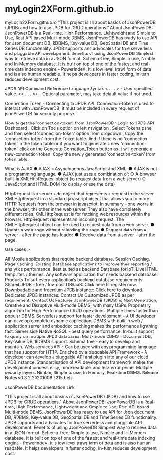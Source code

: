 # myLogin2XForm.github.io


myLogin2XForm.github.io
"This project is all about basics of JsonPowerDB (JPDB) and how to use JPDB for CRUD operations." About JsonPowerDB: JsonPowerDB is a Real-time, High Performance, Lightweight and Simple to Use, Rest API based Multi-mode DBMS. JsonPowerDB has ready to use API for Json document DB, RDBMS, Key-value DB, GeoSpatial DB and Time Series DB functionality. JPDB supports and advocates for true serverless and pluggable API development. Benefits of using JsonPowerDB Simplest way to retrieve data in a JSON format. Schema-free, Simple to use, Nimble and In-Memory database. It is built on top of one of the fastest and real-time data indexing engine - PowerIndeX. It is low level (raw) form of data and is also human readable. It helps developers in faster coding, in-turn reduces development cost.

JPDB API Command Reference Language Syntax < . . . > - User specified value. << . . . >> - Optional parameter, may take default value if not used.

Connection Token - Connecting to JPDB API.
Connection-token is used to interact with JsonPowerDB, it must be included in every request of jsonPowerDB for security purpose.

How to get the 'connection-token' from JsonPowerDB :
Login to JPDB API Dashboard . Click on Tools option on left navigation . Select Tokens panel and then select 'connection-token' option from dropdown , Copy the 'connection-token' from the Token table. And if there is no 'connection-token' in the token table or if you want to generate a new 'connection-token', click on the Generate Connetion_Token button as It will generate a new-connection token. Copy the newly generated 'connection-token' from token table.

What is AJAX 
● AJAX = Asynchronous JavaScript And XML. 
● AJAX is not a programming language. 
● AJAX just uses a combination of: ○ A browser built-in XMLHttpRequest object (to request data from a web server) ○ JavaScript and HTML DOM (to display or use the data)

HttpRequest is a server side object that represents a request to the server. XMLHttpRequest in a standard javascript object that allows you to make HTTP Requests from the browser in javascript. In summary - one works in the browser, the other in the web server. They also have completely different roles. XMLHttpRequest is for fetching web resources within the browser. HttpRequest represents an incoming request. The XMLHttpRequest object can be used to request data from a web server. ● Update a web page without reloading the page ● Request data from a server - after the page has loaded ● Receive data from a server - after the page.

Use cases :-

All Mobile applications that require backend database. Session Caching. Page Caching. Existing Database applications to improve their reporting / analytics performance. Best suited as backend Database for IoT. Live HTML templates / themes. Any software application that needs backend database. Products To suit every application’s backend database requirements. Shared JPDB - free / low cost DBSaaS: Click here to register now. Downloadable and freemium JPDB instance: Click here to download. Dedicated JPDB instances: Contact Us Customized JPDB as per requirement: Contact Us Features JsonPowerDB (JPDB) is Next Generation, Creative and Disruptive Multi-mode DBMS_ with many USPs. Proprietary algorithm for High Performance CRUD operations. Multiple times faster than popular DBMS. Serverless support for faster development - A UI developer can develop complete dynamic application. DBMS with built in web / application server and embedded caching makes the performance lightning fast. Server side Native NoSQL - best query performance. In-built support to query on multiple JPDB databases. Multi-mode DBMS - Document DB, Key-Value DB, RDBMS support. Schema free - easy to develop and maintain. Web-services API - Can be used with any programming language that has support for HTTP. Enriched by a pluggable API Framework - A developer can develop a pluggable API and plugin into any of our cloud JPDB instance. Standardisation of API development framework makes the development process easy, more readable, and less error prone. Multiple security layers. Nimble, Simple to use, In Memory, Real-time DBMS. Release Notes v0.3.2.20201008.2215 beta


JsonPowerDB
Documentation Link

"This project is all about basics of JsonPowerDB (JPDB) and how to use JPDB for CRUD operations."
About JsonPowerDB:
JsonPowerDB is a Real-time, High Performance, Lightweight and Simple to Use, Rest API based Multi-mode DBMS. JsonPowerDB has ready to use API for Json document DB, RDBMS, Key-value DB, GeoSpatial DB and Time Series DB functionality. JPDB supports and advocates for true serverless and pluggable API development.
Benefits of using JsonPowerDB
Simplest way to retrieve data in a JSON format.
Schema-free, Simple to use, Nimble and In-Memory database.
It is built on top of one of the fastest and real-time data indexing engine - PowerIndeX.
It is low level (raw) form of data and is also human readable.
It helps developers in faster coding, in-turn reduces development cost.



